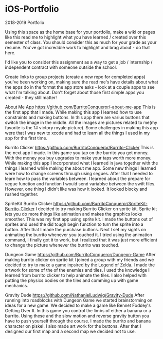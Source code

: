# iOS-Portfolio
2018-2019 Portfolio

Using this space as the home base for your portfolio, make a wiki or pages like this read me to highlight what you have learned / created over this semester of class. You should consider this as much for your grade as your resume. You've got incredible work to highlight and brag about - do that here. 

I'd like you to consider this assignment as a way to get a job / internship / independent contract with someone outside the school.

Create links to group projects (create a new repo for completed apps) you've been working on, making sure the read me's have details about what the apps do in the format the app store asks - look at a couple apps to see what I'm talking about. Don't forget about those first simple apps you created - they still matter!

About Me App
https://github.com/BurritoConqueror/-about-me-app
This is the first app that I made. While making this app I learned how to use constraints and making buttons. In this app there are varius buttons that switch the image in the middle. All the images are pictures related to me(my favorite is the 1# victory royale picture). Some challenges in making this app were that I was new to xcode and had to learn all the things I used in my app for the first time.





Burrito Clicker
https://github.com/BurritoConqueror/Burrito-Clicker
This is the next app I made. In this game you tap on the burrito you get money. With the money you buy upgrades to make your taps worth more money. While making this app I incorporated what I learned in java together with the things i learned while making the about me app. Some new things I learned were how to change screens through using segues. After that I needed to learn how to pass the variables between. I learned about the prepare for segue function and function I would send variablse between the swift files. However, one thing I didn't like was how it looked. It looked blocky and rushed together.



SpriteKit Burrito Clicker
https://github.com/BurritoConqueror/SpriteKit-Burrito-Clicker
I decided to try making Burrito Clicker on sprite kit. Sprite kit lets you do more things like animation and makes the graphics looks smoother. This was my first app using sprite kit. I made the buttons out of sprites and used the did tough begin function to turn the sprite into a button. After that I made the purchase buttons. Next I set my sights on animating the burrito whenever you touched it. I tried using the animation command, I finally got it to work, but I realized that it was just more efficient to change the picture whenever the burrito was touched.

Dungeon Game
https://github.com/BurritoConqueror/Dungeon-Game
After making burrito clicker on sprite kit I joined a group with my friends and we decided to try to make a game inpsired by the Legend of Zelda. I made the artwork for some of the of the enemies and tiles. I used the knowledge I learned from burrito clicker to help animate the tiles. I also helped with putting the physics bodies on the tiles and comming up with game mechanics.

Gravity Dude
https://github.com/NathanielLudwig/Gravity-Dude
After running into roadblocks with Dungeon Game we started brainstorming on ideas for a new game. We decided to make a game like Bennet Foddey's Getting Over It. In this game you control the limbs of either a banana or a burrito. Using these and the slow motion and reverse gravity button you have to push yourself through the course. I made the burrito and banana character on piskel. I also made art work for the buttons. After that I designed our first map and a second map we decided not to use.
